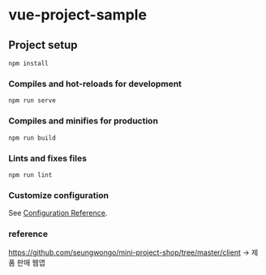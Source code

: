 # vue-project-sample

## Project setup
```
npm install
```

### Compiles and hot-reloads for development
```
npm run serve
```

### Compiles and minifies for production
```
npm run build
```

### Lints and fixes files
```
npm run lint
```

### Customize configuration
See [Configuration Reference](https://cli.vuejs.org/config/).

### reference
https://github.com/seungwongo/mini-project-shop/tree/master/client -> 제품 판매 웹앱
